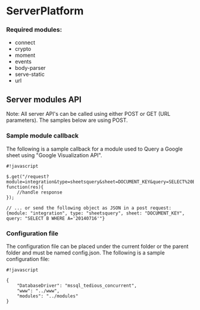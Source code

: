 # ServerPlatform #

### Required modules: ###
* connect
* crypto
* moment
* events
* body-parser
* serve-static
* url

## Server modules API ##

Note: All server API's can be called using either POST or GET (URL parameters). The samples below are using POST.


### Sample module callback ###
The following is a sample callback for a module used to Query a Google sheet using "Google Visualization API".

```
#!javascript

$.get("/request?module=integration&type=sheetsquery&sheet=DOCUMENT_KEY&query=SELECT%20B%20WHERE%20A=%2720140716%27", function(res){
	//handle response
});

// ... or send the following object as JSON in a post request:
{module: "integration", type: "sheetsquery", sheet: "DOCUMENT_KEY", query: "SELECT B WHERE A='20140716'"}
```

### Configuration file ###
The configuration file can be placed under the current folder or the parent folder and must be named config.json. The following is a sample configuration file:

```
#!javascript

{
	"DatabaseDriver": "mssql_tedious_concurrent",
	"www": "../www",
	"modules": "../modules"
}
```
